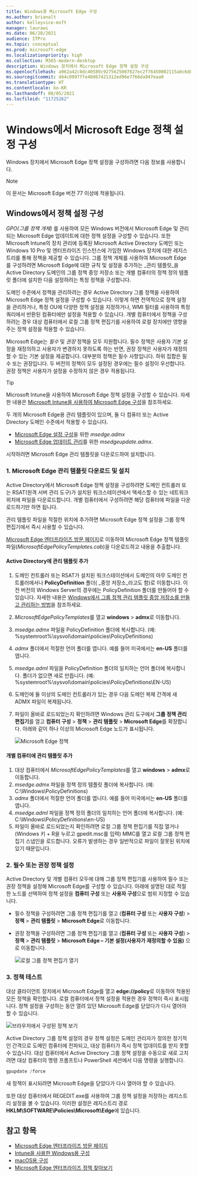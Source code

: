 ```yaml
---
title: Windows용 Microsoft Edge 구성
ms.author: brianalt
author: kelleyvice-msft
manager: laurawi
ms.date: 06/28/2021
audience: ITPro
ms.topic: conceptual
ms.prod: microsoft-edge
ms.localizationpriority: high
ms.collection: M365-modern-desktop
description: Windows 장치에서 Microsoft Edge 정책 설정 구성
ms.openlocfilehash: a962a42c8dc40589c9275625007827ec2f76450002115a0c6d8c9e2d733df2e8
ms.sourcegitcommit: d44c0997ffe40d67421312ed96e7766da947eaa0
ms.translationtype: HT
ms.contentlocale: ko-KR
ms.lasthandoff: 08/05/2021
ms.locfileid: "11725262"
---
```

# <a name="configure-microsoft-edge-policy-settings-on-windows"></a>Windows에서 Microsoft Edge 정책 설정 구성

Windows 장치에서 Microsoft Edge 정책 설정을 구성하려면 다음 정보를 사용합니다.

> [!NOTE]
> 이 문서는 Microsoft Edge 버전 77 이상에 적용됩니다.

## <a name="configure-policy-settings-on-windows"></a>Windows에서 정책 설정 구성

_GPO(그룹 정책 개체)_ 를 사용하여 모든 Windows 버전에서 Microsoft Edge 및 관리되는 Microsoft Edge 업데이트에 대한 정책 설정을 구성할 수 있습니다. 또한 Microsoft Intune의 장치 관리에 등록된 Microsoft Active Directory 도메인 또는 Windows 10 Pro 및 엔터프라이즈 인스턴스에 가입한 Windows 장치에 대한 레지스트리를 통해 정책을 제공할 수 있습니다. 그룹 정책 개체를 사용하여 Microsoft Edge를 구성하려면 Microsoft Edge에 대한 규칙 및 설정을 추가하는 _관리 템플릿_을 Active Directory 도메인의 그룹 정책 중앙 저장소 또는 개별 컴퓨터의 정책 정의 템플릿 폴더에 설치한 다음 설정하려는 특정 정책을 구성합니다.

도메인 수준에서 정책을 관리하려는 경우 Active Directory 그룹 정책을 사용하여 Microsoft Edge 정책 설정을 구성할 수 있습니다. 이렇게 하면 전역적으로 정책 설정을 관리하거나, 특정 OU에 다양한 정책 설정을 지정하거나, WMI 필터를 사용하여 특정 쿼리에서 반환된 컴퓨터에만 설정을 적용할 수 있습니다. 개별 컴퓨터에서 정책을 구성하려는 경우 대상 컴퓨터에서 로컬 그룹 정책 편집기를 사용하여 로컬 장치에만 영향을 주는 정책 설정을 적용할 수 있습니다.

Microsoft Edge는 _필수_ 및 _권장_ 정책을 모두 지원합니다. 필수 정책은 사용자 기본 설정을 재정의하고 사용자가 변경하지 못하도록 하는 반면, 권장 정책은 사용자가 재정의할 수 있는 기본 설정을 제공합니다. 대부분의 정책은 필수 사항입니다. 하위 집합은 필수 또는 권장입니다. 두 버전의 정책이 모두 설정된 경우에는 필수 설정이 우선합니다. 권장 정책은 사용자가 설정을 수정하지 않은 경우 적용됩니다.

>[!TIP]
> Microsoft Intune을 사용하여 Microsoft Edge 정책 설정을 구성할 수 있습니다. 자세한 내용은 [Microsoft Intune을 사용하여 Microsoft Edge 구성](configure-edge-with-intune.md)을 참조하세요.

두 개의 Microsoft Edge용 관리 템플릿이 있으며, 둘 다 컴퓨터 또는 Active Directory 도메인 수준에서 적용할 수 있습니다.

- [Microsoft Edge 설정 구성](microsoft-edge-policies.md)을 위한 *msedge.admx*
- [Microsoft Edge 업데이트 관리](microsoft-edge-update-policies.md)를 위한 *msedgeupdate.admx*.

시작하려면 Microsoft Edge 관리 템플릿을 다운로드하여 설치합니다.

### <a name="1-download-and-install-the-microsoft-edge-administrative-template"></a>1. Microsoft Edge 관리 템플릿 다운로드 및 설치

Active Directory에서 Microsoft Edge 정책 설정을 구성하려면 도메인 컨트롤러 또는 RSAT(원격 서버 관리 도구)가 설치된 워크스테이션에서 액세스할 수 있는 네트워크 위치에 파일을 다운로드합니다. 개별 컴퓨터에서 구성하려면 해당 컴퓨터에 파일을 다운로드하기만 하면 됩니다.

관리 템플릿 파일을 적절한 위치에 추가하면 Microsoft Edge 정책 설정을 그룹 정책 편집기에서 즉시 사용할 수 있습니다.

[Microsoft Edge 엔터프라이즈 방문 페이지](https://aka.ms/EdgeEnterprise)로 이동하여 Microsoft Edge 정책 템플릿 파일(*MicrosoftEdgePolicyTemplates.cab*)을 다운로드하고 내용을 추출합니다.

#### <a name="add-the-administrative-template-to-active-directory"></a>Active Directory에 관리 템플릿 추가

1. 도메인 컨트롤러 또는 RSAT가 설치된 워크스테이션에서 도메인의 아무 도메인 컨트롤러에서나 **PolicyDefinition** 폴더( _중앙 저장소_라고도 함)로 이동합니다. 이전 버전의 Windows Server의 경우에는 PolicyDefinition 폴더를 만들어야 할 수 있습니다. 자세한 내용은 [Windows에서 그룹 정책 관리 템플릿 중앙 저장소를 만들고 관리하는 방법](https://support.microsoft.com/help/3087759/how-to-create-and-manage-the-central-store-for-group-policy-administra)을 참조하세요.
2. *MicrosoftEdgePolicyTemplates*를 열고 **windows** > **admx**로 이동합니다.
3. *msedge.admx* 파일을 PolicyDefinition 폴더에 복사합니다. (예: %systemroot%\sysvol\domain\policies\PolicyDefinitions)
4. *admx* 폴더에서 적절한 언어 폴더를 엽니다. 예를 들어 미국에서는 **en-US** 폴더를 엽니다.
5. *msedge.adml* 파일을 PolicyDefinition 폴더의 일치하는 언어 폴더에 복사합니다. 폴더가 없으면 새로 만듭니다. (예: %systemroot%\sysvol\domain\policies\PolicyDefinitions\EN-US)
6. 도메인에 둘 이상의 도메인 컨트롤러가 있는 경우 다음 도메인 복제 간격에 새 ADMX 파일이 복제됩니다.
7. 파일이 올바로 로드되었는지 확인하려면 Windows 관리 도구에서 **그룹 정책 관리 편집기**를 열고 **컴퓨터 구성** > **정책** > **관리 템플릿** > **Microsoft Edge**를 확장합니다. 아래와 같이 하나 이상의 Microsoft Edge 노드가 표시됩니다.

    ![Microsoft Edge 정책](./media/configure-microsoft-edge/edge-gpo-policies.png)

#### <a name="add-the-administrative-template-to-an-individual-computer"></a>개별 컴퓨터에 관리 템플릿 추가

1. 대상 컴퓨터에서 *MicrosoftEdgePolicyTemplates*를 열고 **windows** > **admx**로 이동합니다.
2. *msedge.admx* 파일을 정책 정의 템플릿 폴더에 복사합니다. (예: C:\Windows\PolicyDefinitions)
3. *admx* 폴더에서 적절한 언어 폴더를 엽니다. 예를 들어 미국에서는 **en-US** 폴더를 엽니다.
4. *msedge.adml* 파일을 정책 정의 폴더의 일치하는 언어 폴더에 복사합니다. (예: C:\Windows\PolicyDefinitions\en-US)
5. 파일이 올바로 로드되었는지 확인하려면 로컬 그룹 정책 편집기를 직접 열거나(Windows 키 + R을 누르고 gpedit.msc를 입력) MMC를 열고 로컬 그룹 정책 편집기 스냅인을 로드합니다. 오류가 발생하는 경우 일반적으로 파일이 잘못된 위치에 있기 때문입니다.

### <a name="2-set-mandatory-or-recommended-policies"></a>2. 필수 또는 권장 정책 설정

Active Directory 및 개별 컴퓨터 모두에 대해 그룹 정책 편집기를 사용하여 필수 또는 권장 정책을 설정해 Microsoft Edge를 구성할 수 있습니다. 아래에 설명된 대로 적절한 노드를 선택하여 정책 설정을 **컴퓨터 구성** 또는 **사용자 구성**으로 범위 지정할 수 있습니다.

- 필수 정책을 구성하려면 그룹 정책 편집기를 열고 (**컴퓨터 구성** 또는 **사용자 구성**) > **정책** > **관리 템플릿** > **Microsoft Edge**로 이동합니다.
- 권장 정책을 구성하려면 그룹 정책 편집기를 열고 (**컴퓨터 구성** 또는 **사용자 구성**) > **정책** > **관리 템플릿** > **Microsoft Edge – 기본 설정(사용자가 재정의할 수 있음)** 으로 이동합니다.

  ![로컬 그룹 정책 편집기 열기](./media/configure-microsoft-edge/edge-ad-policy.png)

### <a name="3-test-your-policies"></a>3. 정책 테스트

대상 클라이언트 장치에서 Microsoft Edge를 열고 **edge://policy**로 이동하여 적용된 모든 정책을 확인합니다. 로컬 컴퓨터에서 정책 설정을 적용한 경우 정책이 즉시 표시됩니다. 정책 설정을 구성하는 동안 열려 있던 Microsoft Edge를 닫았다가 다시 열어야 할 수 있습니다.

![브라우저에서 구성된 정책 보기](./media/configure-microsoft-edge/edge-gpEdit.png)

Active Directory 그룹 정책 설정의 경우 정책 설정은 도메인 관리자가 정의한 정기적인 간격으로 도메인 컴퓨터에 전파되고, 대상 컴퓨터가 즉시 정책 업데이트를 받지 못할 수 있습니다. 대상 컴퓨터에서 Active Directory 그룹 정책 설정을 수동으로 새로 고치려면 대상 컴퓨터의 명령 프롬프트나 PowerShell 세션에서 다음 명령을 실행합니다.

``` powershell
gpupdate /force
```

새 정책이 표시되려면 Microsoft Edge을 닫았다가 다시 열어야 할 수 있습니다.

또한 대상 컴퓨터에서 REGEDIT.exe를 사용하여 그룹 정책 설정을 저장하는 레지스트리 설정을 볼 수 있습니다. 이러한 설정은 레지스트리 경로 **HKLM\SOFTWARE\Policies\Microsoft\Edge**에 있습니다.

## <a name="see-also"></a>참고 항목

- [Microsoft Edge 엔터프라이즈 방문 페이지](https://aka.ms/EdgeEnterprise)
- [Intune을 사용한 Windows용 구성](configure-edge-with-intune.md)
- [macOS용 구성](configure-microsoft-edge-on-mac.md)
- [Microsoft Edge 엔터프라이즈 정책 찾아보기](microsoft-edge-policies.md)


